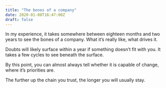 ```yaml
---
title: "The bones of a company"
date: 2020-01-08T16:47:00Z
draft: false
---
```


In my experience, it takes somewhere between eighteen months and two years to see the bones of a company. What it’s really like, what drives it.

Doubts will likely surface within a year if something doesn’t fit with you. It takes a few cycles to see beneath the surface.

By this point, you can almost always tell whether it is capable of change, where it’s priorities are.

The further up the chain you trust, the longer you will usually stay.
